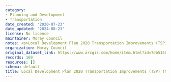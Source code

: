 ```yaml
---
category:
- Planning and Development
- Transportation
date_created: '2020-07-23'
date_updated: '2024-08-23'
license: No licence
maintainer: Moray Council
notes: <p>Local Development Plan 2020 Transportation Improvements (TSP) (Moray)</p>
organization: Moray Council
original_dataset_link: https://www.arcgis.com/home/item.html?id=7db5160f51bb4215913080421e2533cf
records: 169
resources: []
schema: default
title: Local Development Plan 2020 Transportation Improvements (TSP) (Moray)
---
```

